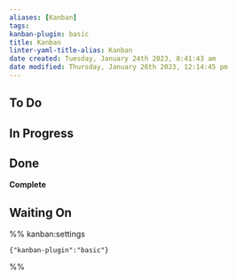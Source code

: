 ```yaml
---
aliases: [Kanban]
tags: 
kanban-plugin: basic
title: Kanban
linter-yaml-title-alias: Kanban
date created: Tuesday, January 24th 2023, 8:41:43 am
date modified: Thursday, January 26th 2023, 12:14:45 pm
---
```


## To Do



## In Progress



## Done

**Complete**

## Waiting On

%% kanban:settings

```
{"kanban-plugin":"basic"}
```

%%
